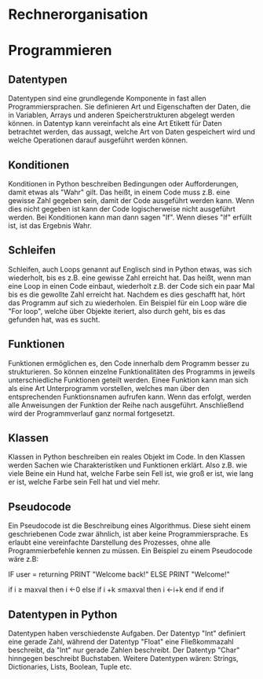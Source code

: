 # Rechnerorganisation




# Programmieren

 ## Datentypen
 Datentypen sind eine grundlegende Komponente in fast allen Programmiersprachen. Sie definieren Art und Eigenschaften der Daten, die in Variablen, Arrays und anderen Speicherstrukturen abgelegt werden können. in Datentyp kann vereinfacht als eine Art Etikett für Daten betrachtet werden, das aussagt, welche Art von Daten gespeichert wird und welche Operationen darauf ausgeführt werden können.

 ## Konditionen

Konditionen in Python beschreiben Bedingungen oder Aufforderungen, damit etwas als "Wahr" gilt. Das heißt, in einem Code muss z.B. eine gewisse Zahl gegeben sein, damit der Code ausgeführt werden kann. Wenn dies nicht gegeben ist kann der Code logischerweise nicht ausgeführt werden. Bei Konditionen kann man dann sagen "If". Wenn dieses "If" erfüllt ist, ist das Ergebnis Wahr.

## Schleifen
Schleifen, auch Loops genannt auf Englisch sind in Python etwas, was sich wiederholt, bis es z.B. eine gewisse Zahl erreicht hat. Das heißt, wenn man eine Loop in einen Code einbaut, wiederholt z.B. der Code sich ein paar Mal bis es die gewollte Zahl erreicht hat. Nachdem es dies geschafft hat, hört das Programm auf sich zu wiederholen. Ein Beispiel für ein Loop wäre die "For loop", welche über Objekte iteriert, also durch geht, bis es das gefunden hat, was es sucht.

## Funktionen
Funktionen ermöglichen es, den Code innerhalb dem Programm besser zu strukturieren. So können einzelne Funktionalitäten des Programms in jeweils unterschiedliche Funktionen geteilt werden. Einee Funktion kann man sich als eine Art Unterprogramm vorstellen, welches man über den entsprechenden Funktionsnamen aufrufen kann. Wenn das erfolgt, werden alle Anweisungen der Funktion der Reihe nach ausgeführt. Anschließend wird der Programmverlauf ganz normal fortgesetzt.

## Klassen
Klassen in Python beschreiben ein reales Objekt im Code. In den Klassen werden Sachen wie Charakteristiken und Funktionen erklärt. Also z.B. wie viele Beine ein Hund hat, welche Farbe sein Fell ist, wie groß er ist, wie lang er ist, welche Farbe sein Fell hat und viel mehr. 

## Pseudocode
Ein Pseudocode ist die Beschreibung eines Algorithmus. Diese sieht einem geschriebenen Code zwar ähnlich, ist aber keine Programmiersprache. Es erlaubt eine vereinfachte Darstellung des Prozesses, ohne alle Programmierbefehle kennen zu müssen. Ein Beispiel zu einem Pseudocode wäre z.B:

IF user = returning
    PRINT "Welcome back!"
ELSE
    PRINT "Welcome!"


 if i ≥ maxval then
 i ←0
 else
 if i +k ≤maxval then
 i ←i+k
 end if
 end if



## Datentypen in Python
Datentypen haben verschiedenste Aufgaben. Der Datentyp "Int" definiert eine gerade Zahl, während der Datentyp "Float" eine Fließkommazahl beschreibt, da "Int" nur gerade Zahlen beschreibt. Der Datentyp "Char" hinngegen beschreibt Buchstaben. Weitere Datentypen wären: Strings, Dictionaries, Lists, Boolean, Tuple etc.